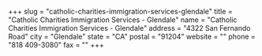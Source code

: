 +++
slug = "catholic-charities-immigration-services-glendale"
title = "Catholic Charities Immigration Services - Glendale"
name = "Catholic Charities Immigration Services - Glendale"
address = "4322 San Fernando Road"
city = "Glendale"
state = "CA"
postal = "91204"
website = ""
phone = "818 409-3080"
fax = ""
+++
